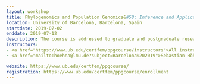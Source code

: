 ```yaml
---
layout: workshop
title: Phylogenomics and Population Genomics&#58; Inference and Applications
location: University of Barcelona, Barcelona, Spain
startdate: 2019-07-02
enddate: 2019-07-12
description: The course is addressed to graduate and postgraduate researchers that need to learn how to handle HTS data to infer population history, phylogenetic relationships, estimate divergence times or many other applications of tree-based evolutionary methods.
instructors:
- <a href="https://www.ub.edu/certfem/ppgcourse/instructors">All instructors</a>
- <a href="mailto:hoehna@lmu.de?subject=Barcelona%202019">Sebastian Höhna</a>

website: https://www.ub.edu/certfem/ppgcourse/
registration: https://www.ub.edu/certfem/ppgcourse/enrollment
---
```

